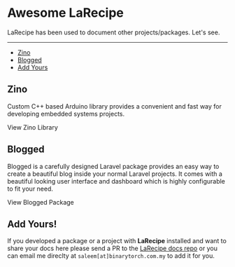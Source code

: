 # Awesome LaRecipe

LaRecipe has been used to document other projects/packages. Let's see.

---

- [Zino](#zino)
- [Blogged](#blogged)
- [Add Yours](#add)

<a name="zino"></a>
## Zino 

Custom C++ based Arduino library provides a convenient and fast way for developing embedded systems projects.

<larecipe-button type="primary" tag="a" href="https://zino.binarytorch.com.my" target="__blank" class="inline-block my-2">
    View Zino Library <i class="fa fa-external-link"></i>
</larecipe-button>

<a name="blogged"></a>
## Blogged 

Blogged is a carefully designed Laravel package provides an easy way to create a beautiful blog inside your normal Laravel projects. It comes with a beautiful looking user interface and dashboard which is highly configurable to fit your need.

<larecipe-button type="primary" tag="a" href="https://blogged.binarytorch.com.my/" target="__blank" class="inline-block my-2">
    View Blogged Package <i class="fa fa-external-link"></i>
</larecipe-button>

<a name="add"></a>
## Add Yours!

If you developed a package or a project with **LaRecipe** installed and want to share your docs here please send a PR to the [LaRecipe docs repo](https://github.com/saleem-hadad/larecipe-docs) or you can email me direclty at `saleem[at]binarytorch.com.my` to add it for you.

<larecipe-newsletter></larecipe-newsletter>